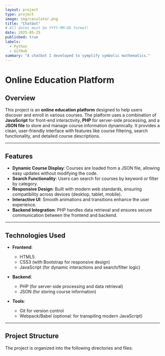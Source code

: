 ```yaml
---
layout: project
type: project
image: img/caculator.png
title: "Chatbot"
# All dates must be YYYY-MM-DD format!
date: 2025-05-25
published: true
labels:
  - Python
  - GitHub
summary: "A chatbot I developed to symplify symbolic mathematics."
---
```


# Online Education Platform

## Overview

This project is an **online education platform** designed to help users discover and enroll in various courses. The platform uses a combination of **JavaScript** for front-end interactivity, **PHP** for server-side processing, and a **JSON file** to store and manage course information dynamically. It provides a clean, user-friendly interface with features like course filtering, search functionality, and detailed course descriptions.

---

## Features

- **Dynamic Course Display**: Courses are loaded from a JSON file, allowing easy updates without modifying the code.
- **Search Functionality**: Users can search for courses by keyword or filter by category.
- **Responsive Design**: Built with modern web standards, ensuring compatibility across devices (desktop, tablet, mobile).
- **Interactive UI**: Smooth animations and transitions enhance the user experience.
- **Backend Integration**: PHP handles data retrieval and ensures secure communication between the frontend and backend.

---

## Technologies Used

- **Frontend**:
  - HTML5
  - CSS3 (with Bootstrap for responsive design)
  - JavaScript (for dynamic interactions and search/filter logic)

- **Backend**:
  - PHP (for server-side processing and data retrieval)
  - JSON (for storing course information)

- **Tools**:
  - Git for version control
  - Webpack/Babel (optional: for transpiling modern JavaScript)

---

## Project Structure

The project is organized into the following directories and files:
